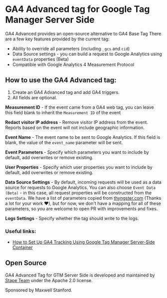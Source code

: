 # GA4 Advanced tag for Google Tag Manager Server Side

GA4 Advanced provides an open-source alternative to GA4 Base Tag 
There are a few key features provided by the current tag:
- Ability to override all parameters (including `_gcs` and `cid`)
- Data Source settings - you can build a request to Google Analytics using `eventData` properties (Beta)
- Compatible with Google Analytics 4 Measurement Protocol

## How to use the GA4 Advanced tag:

1. Create an GA4 Advanced tag and add GA4 triggers.
2. All fields are optional.

**Measurement ID** - If the event came from a GA4 web tag, you can leave this field blank to inherit the `Measurement ID` of the event

**Redact visitor IP address** - Remove visitor IP address from the event. Reports based on the event will not include geographic information.

**Event Name** - The event name to be sent to Google Analytics. If this field is blank, the value of the `event_name` parameter will be sent.

**Event Parameters** - Specify which parameters you want to include by default, add overwrites or remove existing.

**User Properties** - Specify which user properties you want to include by default, add overwrites or remove existing.

**Data Source Settings** - By default, incoming requests will be used as a data source for requests to Google Analytics. You can also choose `Event Data (Beta)` - in this case, all request properties will be constructed from the `eventData`. We have a list of parameters copied from [thyngster.com](https://www.thyngster.com/ga4-measurement-protocol-cheatsheet/) (Thanks a lot for your work ❤️), but for now, we don't have a mapping for all of these parameters, so you are welcome to open PR with improvements and fixes.  

**Logs Settings** - Specify whether the tag should write to the logs.


### Useful links:

- [How to Set Up GA4 Tracking Using Google Tag Manager Server-Side Container](https://stape.io/blog/how-to-set-up-ga4-tracking-using-google-tag-manager-server-side-container)

## Open Source

GA4 Advanced Tag for GTM Server Side is developed and maintained by [Stape Team](https://stape.io/) under the Apache 2.0 license.

Sponsored by Maxwell Stanford.
